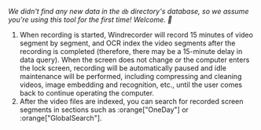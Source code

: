 *We didn't find any new data in the `db` directory's database, so we assume you're using this tool for the first time! Welcome. 🎉*
1. When recording is started, Windrecorder will record 15 minutes of video segment by segment, and OCR index the video segments after the recording is completed (therefore, there may be a 15-minute delay in data query). When the screen does not change or the computer enters the lock screen, recording will be automatically paused and idle maintenance will be performed, including compressing and cleaning videos, image embedding and recognition, etc., until the user comes back to continue operating the computer.
2. After the video files are indexed, you can search for recorded screen segments in sections such as :orange["OneDay"] or :orange["GlobalSearch"].